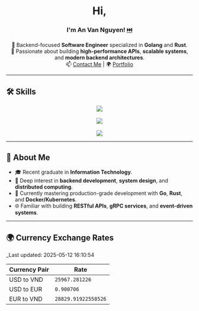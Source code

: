 <div align="center">

# Hi, 
### I'm **An Van Nguyen**! [⏭️](https://anvndev.github.io/)

🧠 Backend-focused **Software Engineer** specialized in **Golang** and **Rust**.  
🔧 Passionate about building **high-performance APIs**, **scalable systems**, and **modern backend architectures**.  
📫 [Contact Me](https://anvndev.github.io/) | 🌍 [Portfolio](https://anvng.github.io/resume/)

</div>

---

## 🛠️ Skills

<div align="center">

<a href="https://skillicons.dev">
  <img src="https://skillicons.dev/icons?i=golang,rust,python,java,cpp,swift,kotlin,dart" />
</a><br><br>

<a href="https://skillicons.dev">
  <img src="https://skillicons.dev/icons?i=postgres,mysql,redis,docker,kubernetes" />
</a><br><br>

<a href="https://skillicons.dev">
  <img src="https://skillicons.dev/icons?i=actix,django,nodejs" />
</a>

</div>

---


## 🌟 About Me
- 🎓 Recent graduate in **Information Technology**.  
- 🧩 Deep interest in **backend development**, **system design**, and **distributed computing**.  
- 🚀 Currently mastering production-grade development with **Go**, **Rust**, and **Docker/Kubernetes**.  
- 🌐 Familiar with building **RESTful APIs**, **gRPC services**, and **event-driven systems**.

---

## 🌍 Currency Exchange Rates
_Last updated: 2025-05-12 16:10:54

| Currency Pair  | Rate       |
|----------------|------------|
| USD to VND     | `25967.281226` |
| USD to EUR     | `0.900706` |
| EUR to VND     | `28829.91922558526` |

